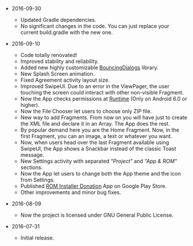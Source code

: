 * 2016-09-30
  * Updated Gradle dependencies.
  * No significant changes in the code. You can just replace your current build.gradle with the new one.

* 2016-09-10
  * Code totally renovated!
  * Improved stability and reliability.
  * Added new highly customizable [BouncingDialogs](https://github.com/peppe130/BouncingDialogs) library.
  * New Splash Screen animation.
  * Fixed Agreement activity layout size.
  * Improved SwipeUI. Due to an error in the ViewPager, the user touching the screen could interact with other non-visible Fragment.
  * Now the App checks permissions at [Runtime](https://developer.android.com/training/permissions/requesting.html) (Only on Android 6.0 or higher).
  * Now the File Chooser let users to choose only ZIP file.
  * New way to add Fragments. From now on you will have just to create the XML file and declare it in an Array. The App does the rest.
  * By popular demand here you are the Home Fragment. Now, in the first Fragment, you can an image, a text or whatever you want.
  * Now, when users head over the last Fragment available using SwipeUI, the App shows a Snackbar instead of the classic Toast message.
  * New Settings activity with separated _"Project"_ and _"App & ROM"_ sections.
  * Now the App let users to change both the App theme and the icon from Settings.
  * Published [ROM Installer Donation](https://play.google.com/store/apps/details?id=com.peppe130.rominstallerdonation) App on Google Play Store.
  * Other improvements and minor bug fixes.

* 2016-08-09
  * Now the project is licensed under GNU General Public License.

* 2016-07-31
  * Initial release.
